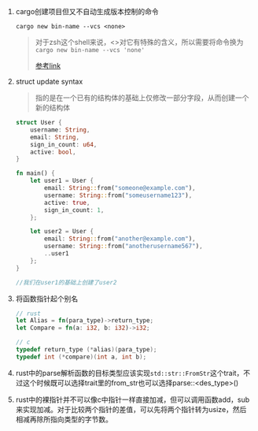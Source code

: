 1. cargo创建项目但又不自动生成版本控制的命令

   ```cargo new bin-name --vcs <none>```

   > 对于zsh这个shell来说，<>对它有特殊的含义，所以需要将命令换为```cargo new bin-name --vcs 'none'```
   >
   > [参考link](https://stackoverflow.com/questions/22278748/zsh-parse-error-near-n-when-adding-aws-keys-as-environment-variables)

2. struct update syntax

   > 指的是在一个已有的结构体的基础上仅修改一部分字段，从而创建一个新的结构体

   ```rust
   struct User {
       username: String,
       email: String,
       sign_in_count: u64,
       active: bool,
   }
   
   fn main() {
       let user1 = User {
           email: String::from("someone@example.com"),
           username: String::from("someusername123"),
           active: true,
           sign_in_count: 1,
       };
   
       let user2 = User {
           email: String::from("another@example.com"),
           username: String::from("anotherusername567"),
           ..user1
       };
   }
   
   //我们在user1的基础上创建了user2
   ```


3. 将函数指针起个别名

   ```rust
   // rust
   let Alias = fn(para_type)->return_type;
   let Compare = fn(a: i32, b: i32)->i32;
   ```

   ```c
   // c
   typedef return_type (*alias)(para_type);
   typedef int (*compare)(int a, int b);
   ```

4.  rust中的parse解析函数的目标类型应该实现```std::str::FromStr```这个trait，不过这个时候既可以选择trait里的from_str也可以选择parse::<des_type>()

5. rust中的裸指针并不可以像c中指针一样直接加减，但可以调用函数add，sub来实现加减。对于比较两个指针的差值，可以先将两个指针转为usize，然后相减再除所指向类型的字节数。
